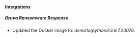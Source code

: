#### Integrations
##### Druva Ransomware Response
- Updated the Docker image to: *demisto/python3:3.9.7.24076*.

